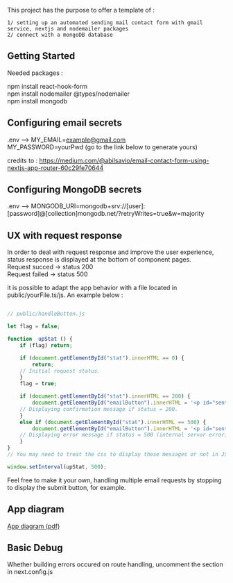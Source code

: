 This project has the purpose to offer a template of :

    1/ setting up an automated sending mail contact form with gmail service, nextjs and nodemailer packages
    2/ connect with a mongoDB database

## Getting Started

Needed packages : 

npm install react-hook-form  
npm install nodemailer @types/nodemailer  
npm install mongodb  

## Configuring email secrets

.env --> 
MY_EMAIL=example@gmail.com  
MY_PASSWORD=yourPwd (go to the link below to generate yours)  

credits to : https://medium.com/@abilsavio/email-contact-form-using-nextjs-app-router-60c29fe70644


## Configuring MongoDB secrets

.env -->
MONGODB_URI=mongodb+srv://[user]:[password]@[collection]mongodb.net/?retryWrites=true&w=majority

## UX with request response

In order to deal with request response and improve the user experience, status response is displayed at the bottom of component pages.  
Request succed → status 200  
Request failed → status 500

it is possible to adapt the app behavior with a file located in public/yourFile.ts/js. An example below :  

```javascript  

// public/handleButton.js

let flag = false;

function  upStat () {
    if (flag) return;

    if (document.getElementById("stat").innerHTML == 0) {
        return;
    // Initial request status.
    }
    flag = true; 

    if (document.getElementById("stat").innerHTML == 200) {
        document.getElementById("emailButton").innerHTML = '<p id="sentMessageT">Thank you for your message ✓</p>'
    // Displaying confirmation message if status = 200.
    }
    else if (document.getElementById("stat").innerHTML == 500) {
        document.getElementById("emailButton").innerHTML = '<p id="sentMessageF">Your message was not sent.</p>' 
    // Displaying error message if status = 500 (internal servor error).
    }  
}
// You may need to treat the css to display these messages or not in JS.

window.setInterval(upStat, 500);
```

Feel free to make it your own, handling multiple email requests by stopping to display the submit button, for example. 

## App diagram 

[App diagram (pdf)](doc/nextjs-connect-app-diagram.pdf)

## Basic Debug 

Whether building errors occured on route handling, uncomment the section in next.config.js